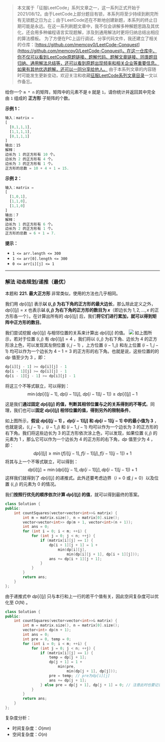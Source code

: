 > 本文属于「征服LeetCode」系列文章之一，这一系列正式开始于2021/08/12。由于LeetCode上部分题目有锁，本系列将至少持续到刷完所有无锁题之日为止；由于LeetCode还在不断地创建新题，本系列的终止日期可能是永远。在这一系列刷题文章中，我不仅会讲解多种解题思路及其优化，还会用多种编程语言实现题解，涉及到通用解法时更将归纳总结出相应的算法模板。
> <b></b>
> 为了方便在PC上运行调试、分享代码文件，我还建立了相关的仓库：[https://github.com/memcpy0/LeetCode-Conquest](https://github.com/memcpy0/LeetCode-Conquest)。在这一仓库中，你不仅可以看到LeetCode原题链接、题解代码、题解文章链接、同类题目归纳、通用解法总结等，还可以看到原题出现频率和相关企业等重要信息。如果有其他优选题解，还可以一同分享给他人。
> <b></b>
> 由于本系列文章的内容随时可能发生更新变动，欢迎关注和收藏[征服LeetCode系列文章目录](https://memcpy0.blog.csdn.net/article/details/119656559)一文以作备忘。

给你一个 `m * n` 的矩阵，矩阵中的元素不是 `0` 就是 `1`，请你统计并返回其中完全由 `1` 组成的 **正方形** 子矩阵的个数。

**示例 1：**
```js
输入：matrix =
[
  [0,1,1,1],
  [1,1,1,1],
  [0,1,1,1]
]
输出：15
解释：
边长为 1 的正方形有 10 个。
边长为 2 的正方形有 4 个。
边长为 3 的正方形有 1 个。
正方形的总数 = 10 + 4 + 1 = 15.
```
**示例 2：**
```js
输入：matrix = 
[
  [1,0,1],
  [1,1,0],
  [1,1,0]
]
输出：7
解释：
边长为 1 的正方形有 6 个。 
边长为 2 的正方形有 1 个。
正方形的总数 = 6 + 1 = 7.
```
**提示：**
- `1 <= arr.length <= 300`
- `1 <= arr[0].length <= 300`
- `0 <= arr[i][j] <= 1`

---
### 解法 动态规划/递推（最优）
本题和 **221. 最大正方形** 非常类似，使用的方法也几乎相同。

我们用 $dp[i][j]$ 表示**以 $(i,j)$ 为右下角的正方形的最大边长**，那么除此定义之外，$dp[i][j] = x$ 也表示**以 $(i,j)$ 为右下角的正方形的数目为 $x$**（即边长为 $1, 2, ..., x$ 的正方形各一个）。在计算出所有的 $dp[i][j]$ 后，我们**将它们进行累加，就可以得到矩阵中正方形的数目**。

我们尝试挖掘 $dp[i][j]$ 与相邻位置的关系来计算出 $dp[i][j]$ 的值。
![](https://image-1307616428.cos.ap-beijing.myqcloud.com/Obsidian/202310081546330.png)
如上图所示，若对于位置 $(i,j)$ 有 $dp[i][j] = 4$ ，我们将以 $(i,j)$ 为右下角、边长为 $4$ 的正方形涂上色，可以发现其左侧位置 $(i, j - 1)$ ，上方位置 $(i - 1, j)$ 和左上位置 $(i - 1, j - 1)$ 均可以作为一个边长为 $4 - 1 = 3$ 的正方形的右下角。也就是说，这些位置的的 $dp$ 值至少为 $3$ ，即：
```js
dp[i][j - 1] >= dp[i][j] - 1
dp[i - 1][j] >= dp[i][j] - 1
dp[i - 1][j - 1] >= dp[i][j] - 1
```
将这三个不等式联立，可以得到：
$$\min\big(dp[i][j - 1],\ dp[i - 1][j],\ dp[i - 1][j - 1]\big) \geq dp[i][j] - 1$$

这是我们**通过固定 $dp[i][j]$ 的值，判断其相邻位置与之的关系得到的不等式**。同理，我们也可以**固定 $dp[i][j]$ 相邻位置的值，得到另外的限制条件**。

如上图所示，**假设 $dp[i][j - 1]$ ，$dp[i - 1][j]$ 和 $dp[i - 1][j - 1]$ 中的最小值为 $3$** ，也就是说，$(i, j - 1)$ ，$(i - 1, j)$ 和 $(i - 1, j - 1)$ 均可以作为一个边长为 $3$ 的正方形的右下角。我们将这些边长为 $3$ 的正方形依次涂上色，可以发现，如果位置 $(i,j)$ 的元素为 $1$ ，那么它可以作为一个边长为 $4$ 的正方形的右下角，$dp$ 值至少为 $4$ ，即：
$$dp[i][j] \geq \min\big(f[i][j - 1], f[i - 1][j], f[i - 1][j - 1]\big) + 1$$
将其与上一个不等式联立，可以得到：
$$dp[i][j] = \min\big(dp[i][j - 1], dp[i - 1][j], dp[i - 1][j - 1]\big) + 1$$
这样我们就得到了 $dp[i][j]$ 的递推式。此外还要考虑边界（$i = 0$ 或 $j = 0$）以及位置 $(i,j)$ 的元素为 $0$ 的情况。
 
我们**按照行优先的顺序依次计算 $dp[i][j]$ 的值**，就可以得到最终的答案。
```cpp
class Solution {
public:
    int countSquares(vector<vector<int>>& matrix) {
        int m = matrix.size(), n = matrix[0].size();
        vector<vector<int>> dp(m + 1, vector<int>(n + 1));
        int ans = 0;
        for (int i = 0; i < m; ++i) {
            for (int j = 0; j < n; ++j) {
                if (matrix[i][j] == 1) {
                    dp[i + 1][j + 1] = 1 + 
                        min(dp[i][j], 
                            min(dp[i][j + 1], dp[i + 1][j]));
                    ans += dp[i + 1][j + 1];
                }
            }
        }
        return ans;
    }
};
```
由于递推式中 $dp[i][j]$ 只与本行和上一行的若干个值有关，因此空间复杂度可以优化至 $O(N)$ 。
```cpp
class Solution {
public:
    int countSquares(vector<vector<int>>& matrix) {
        int m = matrix.size(), n = matrix[0].size();
        vector<int> dp(n + 1);
        int ans = 0;
        int pre = 0, temp = 0;
        for (int i = 0; i < m; ++i) {
            for (int j = 0; j < n; ++j) {
                if (matrix[i][j] == 1) {
                    temp = dp[j + 1];
                    dp[j + 1] = 1 + 
                        min(pre, 
                            min(dp[j + 1], dp[j]));
                    pre = temp; // pre为dp[i][j]
                    ans += dp[j + 1];
                } else pre = dp[j + 1], dp[j + 1] = 0; // 注意此时也要记录dp[i][j],并更新dp[i+1][j+1]
            }
        }
        return ans;
    }
};
```
复杂度分析：
- 时间复杂度：$O(mn)$
- 空间复杂度：$O(n)$